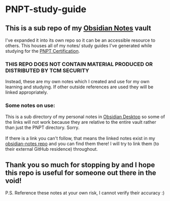 # PNPT-study-guide

## This is a sub repo of my [Obsidian Notes](https://github.com/TrshPuppy/obsidian-notes) vault

I've expanded it into its own repo so it can be an accessible resource to others. This houses all of my notes/ study guides I've generated while studying for the [PNPT Certification](https://certifications.tcm-sec.com/pnpt/).

### THIS REPO DOES NOT CONTAIN MATERIAL PRODUCED OR DISTRIBUTED BY TCM SECURITY

Instead, these are my own notes which I created and use for my own learning and studying. If other outside references are used they will be linked appropriately.

### Some notes on use:
This is a sub directory of my personal notes in [Obsidian Desktop](https://obsidian.md/) so some of the links will not work because they are relative to the entire vault rather than just the PNPT directory. Sorry. 
<br>
<br>
If there is a link you can't follow, that means the linked notes exist in my [obsidian-notes repo](https://github.com/TrshPuppy/obsidian-notes) and you can find them there! I will try to link them (to their external GitHub residence) throughout.

## Thank you so much for stopping by and I hope this repo is useful for someone out there in the void!

P.S. Reference these notes at your own risk, I cannot verify their accuracy :)
